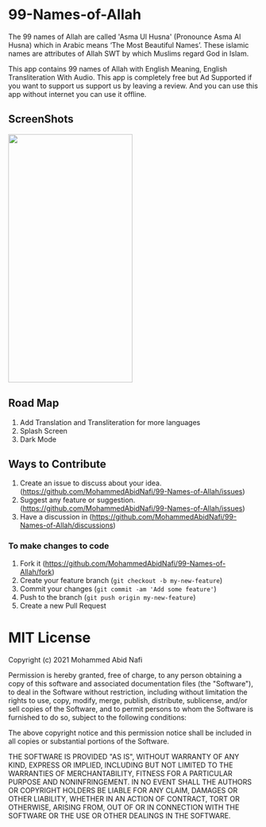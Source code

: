 # 99-Names-of-Allah

The 99 names of Allah are called 'Asma Ul Husna' (Pronounce Asma Al Husna) which in Arabic means ‘The Most Beautiful Names’. These islamic names are attributes of Allah SWT by which Muslims regard God in Islam.

This app contains 99 names of Allah with English Meaning, English Transliteration With Audio. 
This app is completely free but Ad Supported if you want to support us support us by leaving a review.
And you can use this app without internet you can use it offline.  

## ScreenShots
<img src="Screensscreenshot.png" width="250" height="500">

## Road Map
1. Add Translation and Transliteration for more languages
2. Splash Screen
3. Dark Mode 

## Ways to Contribute 
1. Create an issue to discuss about your idea.(https://github.com/MohammedAbidNafi/99-Names-of-Allah/issues)
2. Suggest any feature or suggestion.(https://github.com/MohammedAbidNafi/99-Names-of-Allah/issues)
3. Have a discussion in (https://github.com/MohammedAbidNafi/99-Names-of-Allah/discussions)

### To make changes to code

1. Fork it (https://github.com/MohammedAbidNafi/99-Names-of-Allah/fork)
2. Create your feature branch (`git checkout -b my-new-feature`)
3. Commit your changes (`git commit -am 'Add some feature'`)
4. Push to the branch (`git push origin my-new-feature`)
5. Create a new Pull Request

# MIT License

Copyright (c) 2021 Mohammed Abid Nafi

Permission is hereby granted, free of charge, to any person obtaining a copy
of this software and associated documentation files (the "Software"), to deal
in the Software without restriction, including without limitation the rights
to use, copy, modify, merge, publish, distribute, sublicense, and/or sell
copies of the Software, and to permit persons to whom the Software is
furnished to do so, subject to the following conditions:

The above copyright notice and this permission notice shall be included in all
copies or substantial portions of the Software.

THE SOFTWARE IS PROVIDED "AS IS", WITHOUT WARRANTY OF ANY KIND, EXPRESS OR
IMPLIED, INCLUDING BUT NOT LIMITED TO THE WARRANTIES OF MERCHANTABILITY,
FITNESS FOR A PARTICULAR PURPOSE AND NONINFRINGEMENT. IN NO EVENT SHALL THE
AUTHORS OR COPYRIGHT HOLDERS BE LIABLE FOR ANY CLAIM, DAMAGES OR OTHER
LIABILITY, WHETHER IN AN ACTION OF CONTRACT, TORT OR OTHERWISE, ARISING FROM,
OUT OF OR IN CONNECTION WITH THE SOFTWARE OR THE USE OR OTHER DEALINGS IN THE
SOFTWARE.
